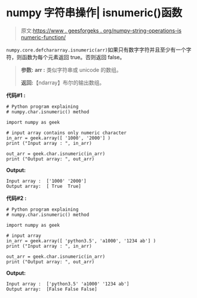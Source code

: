 # numpy 字符串操作| isnumeric()函数

> 原文:[https://www . geesforgeks . org/numpy-string-operations-is numeric-function/](https://www.geeksforgeeks.org/numpy-string-operations-isnumeric-function/)

`numpy.core.defchararray.isnumeric(arr)`如果只有数字字符并且至少有一个字符，则函数为每个元素返回 true。否则返回 false。

> **参数:**
> **arr :** 类似字符串或 unicode 的数组。
> 
> **返回:**【ndarray】布尔的输出数组。

**代码#1 :**

```
# Python program explaining
# numpy.char.isnumeric() method 

import numpy as geek

# input array contains only numeric character
in_arr = geek.array([ '1000', '2000'] )
print ("Input array : ", in_arr) 

out_arr = geek.char.isnumeric(in_arr)
print ("Output array: ", out_arr)
```

**Output:**

```
Input array :  ['1000' '2000']
Output array:  [ True  True]

```

**代码#2 :**

```
# Python program explaining
# numpy.char.isnumeric() method 

import numpy as geek

# input array 
in_arr = geek.array([ 'python3.5', 'a1000', '1234 ab'] )
print ("Input array : ", in_arr) 

out_arr = geek.char.isnumeric(in_arr)
print ("Output array: ", out_arr)
```

**Output:**

```
Input array :  ['python3.5' 'a1000' '1234 ab']
Output array:  [False False False]

```